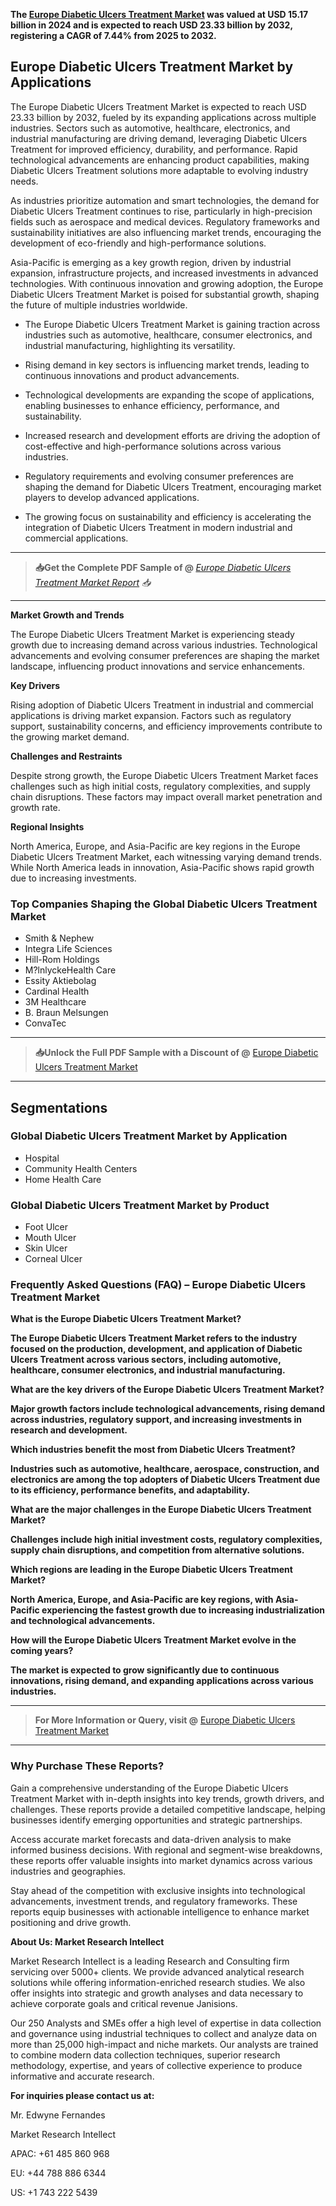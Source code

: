 <p><strong>The <a href="https://www.marketresearchintellect.com/download-sample/?rid=462254&amp;utm_source=Pulse-April-Europe&amp;utm_medium=852">Europe Diabetic Ulcers Treatment Market</a> was valued at USD 15.17 billion in 2024 and is expected to reach USD 23.33 billion by 2032, registering a CAGR of 7.44% from 2025 to 2032.</strong></p><h2>Europe Diabetic Ulcers Treatment Market by Applications&nbsp;</h2><p><p>The Europe Diabetic Ulcers Treatment Market is expected to reach USD 23.33 billion by 2032, fueled by its expanding applications across multiple industries. Sectors such as automotive, healthcare, electronics, and industrial manufacturing are driving demand, leveraging Diabetic Ulcers Treatment for improved efficiency, durability, and performance. Rapid technological advancements are enhancing product capabilities, making Diabetic Ulcers Treatment solutions more adaptable to evolving industry needs.</p><p>As industries prioritize automation and smart technologies, the demand for Diabetic Ulcers Treatment continues to rise, particularly in high-precision fields such as aerospace and medical devices. Regulatory frameworks and sustainability initiatives are also influencing market trends, encouraging the development of eco-friendly and high-performance solutions.</p><p>Asia-Pacific is emerging as a key growth region, driven by industrial expansion, infrastructure projects, and increased investments in advanced technologies. With continuous innovation and growing adoption, the Europe Diabetic Ulcers Treatment Market is poised for substantial growth, shaping the future of multiple industries worldwide.</p></p><ul><li><p>The Europe Diabetic Ulcers Treatment Market is gaining traction across industries such as automotive, healthcare, consumer electronics, and industrial manufacturing, highlighting its versatility.</p></li><li><p>Rising demand in key sectors is influencing market trends, leading to continuous innovations and product advancements.</p></li><li><p>Technological developments are expanding the scope of applications, enabling businesses to enhance efficiency, performance, and sustainability.</p></li><li><p>Increased research and development efforts are driving the adoption of cost-effective and high-performance solutions across various industries.</p></li><li><p>Regulatory requirements and evolving consumer preferences are shaping the demand for Diabetic Ulcers Treatment, encouraging market players to develop advanced applications.</p></li><li><p>The growing focus on sustainability and efficiency is accelerating the integration of Diabetic Ulcers Treatment in modern industrial and commercial applications.</p></li></ul><hr /><blockquote><p><strong><span class="font-[700]">📥Get the Complete PDF Sample of @ </span></strong><em><span class="font-[700]"><a href="https://www.marketresearchintellect.com/download-sample/?rid=462254&amp;utm_source=Pulse-April-Europe&amp;utm_medium=852" target="_blank" data-tracking-control-name="article-ssr-frontend-pulse_little-text-block" data-tracking-will-navigate="" data-test-link="">Europe Diabetic Ulcers Treatment Market Report</a>&nbsp;📥</span></em></p></blockquote><hr /><p class="" data-start="77" data-end="360"><strong data-start="77" data-end="105">Market Growth and Trends</strong></p><p class="" data-start="77" data-end="360">The Europe Diabetic Ulcers Treatment Market is experiencing steady growth due to increasing demand across various industries. Technological advancements and evolving consumer preferences are shaping the market landscape, influencing product innovations and service enhancements.</p><p class="" data-start="362" data-end="606"><strong data-start="362" data-end="377">Key Drivers</strong></p><p class="" data-start="362" data-end="606">Rising adoption of Diabetic Ulcers Treatment in industrial and commercial applications is driving market expansion. Factors such as regulatory support, sustainability concerns, and efficiency improvements contribute to the growing market demand.</p><p class="" data-start="608" data-end="849"><strong data-start="608" data-end="637">Challenges and Restraints</strong></p><p class="" data-start="608" data-end="849">Despite strong growth, the Europe Diabetic Ulcers Treatment Market faces challenges such as high initial costs, regulatory complexities, and supply chain disruptions. These factors may impact overall market penetration and growth rate.</p><p class="" data-start="851" data-end="1095"><strong data-start="851" data-end="872">Regional Insights</strong></p><p class="" data-start="851" data-end="1095">North America, Europe, and Asia-Pacific are key regions in the Europe Diabetic Ulcers Treatment Market, each witnessing varying demand trends. While North America leads in innovation, Asia-Pacific shows rapid growth due to increasing investments.</p><p><h3>Top Companies Shaping the Global Diabetic Ulcers Treatment Market </h3><ul><li>Smith & Nephew</li><li>Integra Life Sciences</li><li>Hill-Rom Holdings</li><li>M?lnlyckeHealth Care</li><li>Essity Aktiebolag</li><li>Cardinal Health</li><li>3M Healthcare</li><li>B. Braun Melsungen</li><li>ConvaTec</li></ul></p><hr /><blockquote><p><strong>📥Unlock the Full PDF Sample with a Discount of @</strong> <a href="https://www.marketresearchintellect.com/ask-for-discount/?rid=462254&amp;utm_source=Pulse-April-Europe&amp;utm_medium=852">Europe Diabetic Ulcers Treatment Market</a></p></blockquote><hr /><p><h2>Segmentations</h2><h3>Global Diabetic Ulcers Treatment Market by Application</h3><ul><li>Hospital</li><li>Community Health Centers</li><li>Home Health Care</li></ul><h3>Global Diabetic Ulcers Treatment Market by Product</h3><ul><li>Foot Ulcer</li><li>Mouth Ulcer</li><li>Skin Ulcer</li><li>Corneal Ulcer</li></ul></p><h3><strong>Frequently Asked Questions (FAQ) &ndash; Europe Diabetic Ulcers Treatment Market</strong></h3><p><strong>What is the Europe Diabetic Ulcers Treatment Market?</strong></p><p><strong>The Europe Diabetic Ulcers Treatment Market refers to the industry focused on the production, development, and application of Diabetic Ulcers Treatment across various sectors, including automotive, healthcare, consumer electronics, and industrial manufacturing.</strong></p><p><strong>What are the key drivers of the Europe Diabetic Ulcers Treatment Market?</strong></p><p><strong>Major growth factors include technological advancements, rising demand across industries, regulatory support, and increasing investments in research and development.</strong></p><p><strong>Which industries benefit the most from Diabetic Ulcers Treatment?</strong></p><p><strong>Industries such as automotive, healthcare, aerospace, construction, and electronics are among the top adopters of Diabetic Ulcers Treatment due to its efficiency, performance benefits, and adaptability.</strong></p><p><strong>What are the major challenges in the Europe Diabetic Ulcers Treatment Market?</strong></p><p><strong>Challenges include high initial investment costs, regulatory complexities, supply chain disruptions, and competition from alternative solutions.</strong></p><p><strong>Which regions are leading in the Europe Diabetic Ulcers Treatment Market?</strong></p><p><strong>North America, Europe, and Asia-Pacific are key regions, with Asia-Pacific experiencing the fastest growth due to increasing industrialization and technological advancements.</strong></p><p><strong>How will the Europe Diabetic Ulcers Treatment Market evolve in the coming years?</strong></p><p><strong>The market is expected to grow significantly due to continuous innovations, rising demand, and expanding applications across various industries.</strong></p><hr /><blockquote><p><span class="font-[700]"><strong>For More Information or Query, visit&nbsp;@</strong>&nbsp;</span><span class="font-[700]"><a href="https://www.marketresearchintellect.com/product/global-diabetic-ulcers-treatment-market-size-and-forecast/?utm_source=Linkedin&utm_medium=852" target="_blank" data-tracking-control-name="article-ssr-frontend-pulse_little-text-block" data-tracking-will-navigate="" data-test-link="">Europe Diabetic Ulcers Treatment Market</a></span></p></blockquote><hr /><h3><strong data-start="0" data-end="31">Why Purchase These Reports?</strong></h3><p class="" data-start="35" data-end="297">Gain a comprehensive understanding of the Europe Diabetic Ulcers Treatment Market with in-depth insights into key trends, growth drivers, and challenges. These reports provide a detailed competitive landscape, helping businesses identify emerging opportunities and strategic partnerships.</p><p class="" data-start="299" data-end="540">Access accurate market forecasts and data-driven analysis to make informed business decisions. With regional and segment-wise breakdowns, these reports offer valuable insights into market dynamics across various industries and geographies.</p><p class="" data-start="542" data-end="784">Stay ahead of the competition with exclusive insights into technological advancements, investment trends, and regulatory frameworks. These reports equip businesses with actionable intelligence to enhance market positioning and drive growth.</p><p><strong><span class="font-[700]">About Us: Market Research Intellect</span></strong></p><p><span class="">Market Research Intellect is a leading Research and Consulting firm servicing over 5000+ clients. We provide advanced analytical research solutions while offering information-enriched research studies.&nbsp;</span>We also offer insights into strategic and growth analyses and data necessary to achieve corporate goals and critical revenue Janisions.</p><p><span class="">Our 250 Analysts and SMEs offer a high level of expertise in data collection and governance using industrial techniques to collect and analyze data on more than 25,000 high-impact and niche markets. Our analysts are trained to combine modern data collection techniques, superior research methodology, expertise, and years of collective experience to produce informative and accurate research.</span></p><p><strong>For inquiries please contact us at:</strong></p><p>Mr. Edwyne Fernandes</p><p>Market Research Intellect</p><p>APAC: +61 485 860 968</p><p>EU: +44 788 886 6344</p><p>US: +1 743 222 5439</p>